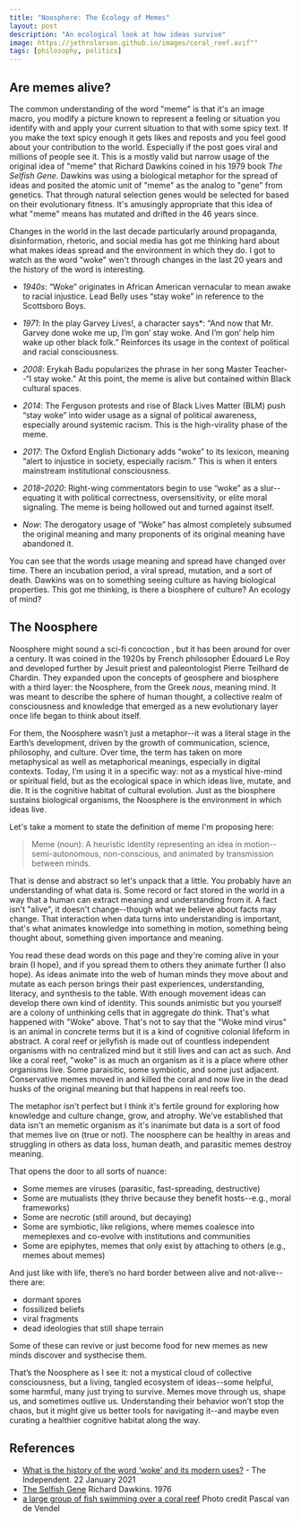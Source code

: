 ```yaml
---
title: "Noosphere: The Ecology of Memes"
layout: post
description: "An ecological look at how ideas survive"
image: https://jethrolarson.github.io/images/coral_reef.avif""
tags: [philosophy, politics]
---
```


## Are memes alive?

The common understanding of the word "meme" is that it's an image macro, you modify a picture known to represent a feeling or situation you identify with and apply your current situation to that with some spicy text. If you make the text spicy enough it gets likes and reposts and you feel good about your contribution to the world. Especially if the post goes viral and millions of people see it. This is a mostly valid but narrow usage of the original idea of "meme" that Richard Dawkins coined in his 1979 book _The Selfish Gene_. Dawkins was using a biological metaphor for the spread of ideas and posited the atomic unit of "meme" as the analog to "gene" from genetics. That through natural selection genes would be selected for based on their evolutionary fitness. It's amusingly appropriate that this idea of what "meme" means has mutated and drifted in the 46 years since.

Changes in the world in the last decade particularly around propaganda, disinformation, rhetoric, and social media has got me thinking hard about what makes ideas spread and the environment in which they do. I got to watch as the word "woke" wen't through changes in the last 20 years and the history of the word is interesting.

- _1940s_: “Woke” originates in African American vernacular to mean awake to racial injustice. Lead Belly uses “stay woke” in reference to the Scottsboro Boys.

- _1971_: In the play Garvey Lives!, a character says\*: “And now that Mr. Garvey done woke me up, I’m gon’ stay woke. And I’m gon’ help him wake up other black folk.” Reinforces its usage in the context of political and racial consciousness.

- _2008_: Erykah Badu popularizes the phrase in her song Master Teacher--“I stay woke.” At this point, the meme is alive but contained within Black cultural spaces.

- _2014_: The Ferguson protests and rise of Black Lives Matter (BLM) push “stay woke” into wider usage as a signal of political awareness, especially around systemic racism. This is the high-virality phase of the meme.

- _2017_: The Oxford English Dictionary adds “woke” to its lexicon, meaning “alert to injustice in society, especially racism.” This is when it enters mainstream institutional consciousness.

- _2018–2020_: Right-wing commentators begin to use “woke” as a slur--equating it with political correctness, oversensitivity, or elite moral signaling. The meme is being hollowed out and turned against itself.

- _Now_: The derogatory usage of “Woke” has almost completely subsumed the original meaning and many proponents of its original meaning have abandoned it.

You can see that the words usage meaning and spread have changed over time. There an incubation period, a viral spread, mutation, and a sort of death. Dawkins was on to something seeing culture as having biological properties. This got me thinking, is there a biosphere of culture? An ecology of mind?

## The Noosphere

Noosphere might sound a sci-fi concoction , but it has been around for over a century. It was coined in the 1920s by French philosopher Édouard Le Roy and developed further by Jesuit priest and paleontologist Pierre Teilhard de Chardin. They expanded upon the concepts of geosphere and biosphere with a third layer: the Noosphere, from the Greek _nous_, meaning mind. It was meant to describe the sphere of human thought, a collective realm of consciousness and knowledge that emerged as a new evolutionary layer once life began to think about itself.

For them, the Noosphere wasn’t just a metaphor--it was a literal stage in the Earth’s development, driven by the growth of communication, science, philosophy, and culture. Over time, the term has taken on more metaphysical as well as metaphorical meanings, especially in digital contexts. Today, I’m using it in a specific way: not as a mystical hive-mind or spiritual field, but as the ecological space in which ideas live, mutate, and die. It is the cognitive habitat of cultural evolution. Just as the biosphere sustains biological organisms, the Noosphere is the environment in which ideas live.

Let's take a moment to state the definition of meme I'm proposing here:

> Meme (noun): A heuristic identity representing an idea in motion--semi-autonomous, non-conscious, and animated by transmission between minds.

That is dense and abstract so let's unpack that a little. You probably have an understanding of what data is. Some record or fact stored in the world in a way that a human can extract meaning and understanding from it. A fact isn't "alive", it doesn't change--though what we believe about facts may change. That interaction when data turns into understanding is important, that's what animates knowledge into something in motion, something being thought about, something given importance and meaning.

You read these dead words on this page and they're coming alive in your brain (I hope), and if you spread them to others they animate further (I also hope). As ideas animate into the web of human minds they move about and mutate as each person brings their past experiences, understanding, literacy, and synthesis to the table. With enough movement ideas can develop there own kind of identity. This sounds animistic but you yourself are a colony of unthinking cells that in aggregate _do_ think. That's what happened with "Woke" above. That's not to say that the "Woke mind virus" is an animal in concrete terms but it is a kind of cognitive colonial lifeform in abstract. A coral reef or jellyfish is made out of countless independent organisms with no centralized mind but it still lives and can act as such. And like a coral reef, "woke" is as much an organism as it is a place where other organisms live. Some paraisitic, some symbiotic, and some just adjacent. Conservative memes moved in and killed the coral and now live in the dead husks of the original meaning but that happens in real reefs too.

The metaphor isn't perfect but I think it's fertile ground for exploring how knowledge and culture change, grow, and atrophy. We've established that data isn't an memetic organism as it's inanimate but data is a sort of food that memes live on (true or not). The noosphere can be healthy in areas and struggling in others as data loss, human death, and parasitic memes destroy meaning.

That opens the door to all sorts of nuance:

- Some memes are viruses (parasitic, fast-spreading, destructive)
- Some are mutualists (they thrive because they benefit hosts--e.g., moral frameworks)
- Some are necrotic (still around, but decaying)
- Some are symbiotic, like religions, where memes coalesce into memeplexes and co-evolve with institutions and communities
- Some are epiphytes, memes that only exist by attaching to others (e.g., memes about memes)

And just like with life, there’s no hard border between alive and not-alive--there are:

- dormant spores
- fossilized beliefs
- viral fragments
- dead ideologies that still shape terrain

Some of these can revive or just become food for new memes as new minds discover and systhecise them.

That’s the Noosphere as I see it: not a mystical cloud of collective consciousness, but a living, tangled ecosystem of ideas--some helpful, some harmful, many just trying to survive. Memes move through us, shape us, and sometimes outlive us. Understanding their behavior won’t stop the chaos, but it might give us better tools for navigating it--and maybe even curating a healthier cognitive habitat along the way.

## References

- [What is the history of the word ‘woke’ and its modern uses?](https://www.the-independent.com/news/uk/home-news/woke-meaning-word-history-b1790787.html) - The Independent. 22 January 2021
- [The Selfish Gene](https://en.wikipedia.org/wiki/The_Selfish_Gene) Richard Dawkins. 1976
- [a large group of fish swimming over a coral reef](https://unsplash.com/photos/a-large-group-of-fish-swimming-over-a-coral-reef-1nYWSmesUHc) Photo credit Pascal van de Vendel
